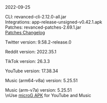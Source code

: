 2022-09-25
  
CLI: revanced-cli-2.12.0-all.jar  
Integrations: app-release-unsigned-v0.42.1.apk  
Patches: revanced-patches-2.69.1.jar  
[Patches Changelog](https://github.com/revanced/revanced-patches/releases/tag/v2.69.1)  

Twitter version: 9.58.2-release.0  

Reddit version: 2022.35.1  

TikTok version: 26.3.3  

YouTube version: 17.38.34  

Music (arm64-v8a) version: 5.25.51  

Music (arm-v7a) version: 5.25.51  
\nUse [microG APK](https://www.apkmirror.com/apk/team-vanced/microg-youtube-vanced/) for YouTube and Music
